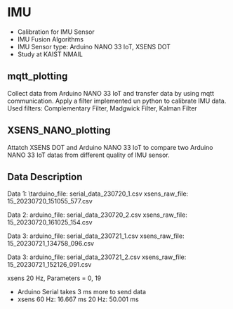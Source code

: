 # IMU
- Calibration for IMU Sensor
- IMU Fusion Algorithms
- IMU Sensor type: Arduino NANO 33 IoT, XSENS DOT
- Study at KAIST NMAIL

## mqtt_plotting
Collect data from Arduino NANO 33 IoT and transfer data by using mqtt communication.
Apply a filter implemented un python to calibrate IMU data.
Used filters: Complementary Filter, Madgwick Filter, Kalman Filter

## XSENS_NANO_plotting
Attatch XSENS DOT and Arduino NANO 33 IoT to compare two Arduino NANO 33 IoT datas from different quality of IMU sensor.

## Data Description
Data 1: 
\tarduino_file: serial_data_230720_1.csv
    xsens_raw_file: 15_20230720_151055_577.csv

Data 2:
    arduino_file: serial_data_230720_2.csv
    xsens_raw_file: 15_20230720_161025_154.csv

Data 3:
    arduino_file: serial_data_230721_1.csv
    xsens_raw_file: 15_20230721_134758_096.csv


Data 3:
    arduino_file: serial_data_230721_2.csv
    xsens_raw_file: 15_20230721_152126_091.csv

xsens 20 Hz, 
Parameters = 0, 19


* Arduino Serial takes 3 ms more to send data 
* xsens
  60 Hz: 16.667 ms
  20 Hz: 50.001 ms
